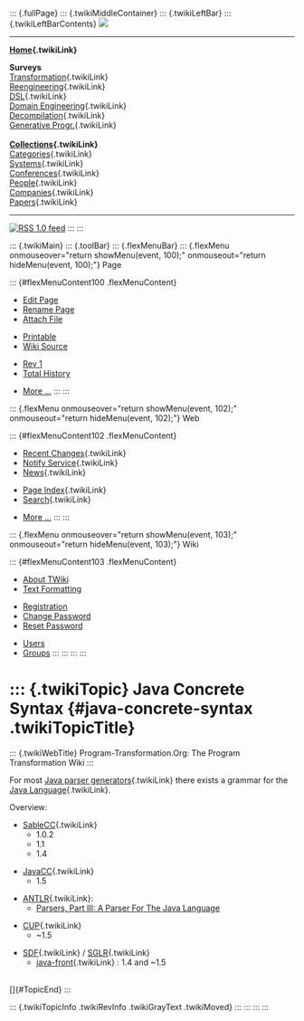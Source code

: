 ::: {.fullPage}
::: {.twikiMiddleContainer}
::: {.twikiLeftBar}
::: {.twikiLeftBarContents}
![](../pub/transformation.gif)

------------------------------------------------------------------------

**[Home](WebHome){.twikiLink}**

**Surveys**\
[Transformation](ProgramTransformation){.twikiLink}\
[Reengineering](ReengineeringWiki){.twikiLink}\
[DSL](DomainSpecificLanguages){.twikiLink}\
[Domain Engineering](DomainEngineering){.twikiLink}\
[Decompilation](DeCompilation){.twikiLink}\
[Generative Progr.](GenerativeProgrammingWiki){.twikiLink}\
\
**[Collections](CategoryCollection){.twikiLink}**\
[Categories](CategoryCategory){.twikiLink}\
[Systems](TransformationSystems){.twikiLink}\
[Conferences](TransformationConferences){.twikiLink}\
[People](TransformationPeople){.twikiLink}\
[Companies](TransformationCompanies){.twikiLink}\
[Papers](CategoryPaper){.twikiLink}

------------------------------------------------------------------------

[![](../pub/rss.gif "RSS 1.0 feed")](WebRss@skin=rss)
:::
:::

::: {.twikiMain}
::: {.toolBar}
::: {.flexMenuBar}
::: {.flexMenu onmouseover="return showMenu(event, 100);" onmouseout="return hideMenu(event, 100);"}
Page

::: {#flexMenuContent100 .flexMenuContent}
-   [Edit
    Page](http://www.program-transformation.org/edit/Transform/JavaConcreteSyntax?t=1536826502)
-   [Rename
    Page](http://www.program-transformation.org/rename/Transform/JavaConcreteSyntax)
-   [Attach
    File](http://www.program-transformation.org/attach/Transform/JavaConcreteSyntax)

<!-- -->

-   [Printable](http://www.program-transformation.org/view/Transform/JavaConcreteSyntax?skin=print.pattern)
-   [Wiki
    Source](http://www.program-transformation.org/view/Transform/JavaConcreteSyntax?skin=text&raw=on&contenttype=text/plain)

<!-- -->

-   [Rev
    1](http://www.program-transformation.org/view/Transform/JavaConcreteSyntax?rev=1.1)
-   [Total
    History](http://www.program-transformation.org/rdiff/Transform/JavaConcreteSyntax)

<!-- -->

-   [More
    \...](http://www.program-transformation.org/oops/Transform/JavaConcreteSyntax?template=oopsmore&param1=1.1&param2=1.1)
:::
:::

::: {.flexMenu onmouseover="return showMenu(event, 102);" onmouseout="return hideMenu(event, 102);"}
Web

::: {#flexMenuContent102 .flexMenuContent}
-   [Recent Changes](WebChanges){.twikiLink}
-   [Notify Service](WebNotify){.twikiLink}
-   [News](WebNews){.twikiLink}

<!-- -->

-   [Page Index](WebIndex){.twikiLink}
-   [Search](WebSearch){.twikiLink}

<!-- -->

-   [More
    \...](http://www.program-transformation.org/oops/Transform/JavaConcreteSyntax?template=oopsmore&param1=1.1&param2=1.1)
:::
:::

::: {.flexMenu onmouseover="return showMenu(event, 103);" onmouseout="return hideMenu(event, 103);"}
Wiki

::: {#flexMenuContent103 .flexMenuContent}
-   [About
    TWiki](http://www.program-transformation.org/view/TWiki/WebHome)
-   [Text
    Formatting](http://www.program-transformation.org/view/TWiki/TextFormattingRules)

<!-- -->

-   [Registration](http://www.program-transformation.org/view/TWiki/TWikiRegistration)
-   [Change
    Password](http://www.program-transformation.org/view/TWiki/ChangePassword)
-   [Reset
    Password](http://www.program-transformation.org/view/TWiki/ResetPassword)

<!-- -->

-   [Users](http://www.program-transformation.org/view/Main/TWikiUsers)
-   [Groups](http://www.program-transformation.org/view/Main/TWikiGroups)
:::
:::
:::
:::

::: {.twikiTopic}
Java Concrete Syntax {#java-concrete-syntax .twikiTopicTitle}
====================

::: {.twikiWebTitle}
Program-Transformation.Org: The Program Transformation Wiki
:::

For most [Java parser generators](JavaParserGenerators){.twikiLink}
there exists a grammar for the [Java
Language](JavaLanguage){.twikiLink}.

Overview:

-   [SableCC](SableCC){.twikiLink}
    -   1.0.2
    -   1.1
    -   1.4

<!-- -->

-   [JavaCC](JavaCC){.twikiLink}
    -   1.5

<!-- -->

-   [ANTLR](ANTLR){.twikiLink}:
    -   [Parsers, Part III: A Parser For The Java
        Language](http://java.sun.com/developer/technicalArticles/Parser/SeriesPt3/)

<!-- -->

-   [CUP](CUP){.twikiLink}
    -   \~1.5

<!-- -->

-   [SDF](../Sdf/WebHome){.twikiLink} / [SGLR](../Sdf/SGLR){.twikiLink}
    -   [java-front](../Stratego/JavaFront){.twikiLink} : 1.4 and \~1.5

\
[]{#TopicEnd}
:::

::: {.twikiTopicInfo .twikiRevInfo .twikiGrayText .twikiMoved}
:::
:::
:::
:::
